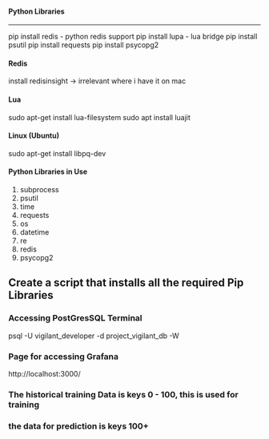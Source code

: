 #### Python Libraries
****
pip install redis - python redis support
pip install lupa - lua bridge
pip install psutil
pip install requests
pip install psycopg2

#### Redis
install redisinsight -> irrelevant where i have it on mac

#### Lua
sudo apt-get install lua-filesystem
sudo apt install luajit

#### Linux (Ubuntu)
sudo apt-get install libpq-dev


#### Python Libraries in Use
1. subprocess
2. psutil
3. time
4. requests
5. os
6. datetime
7. re
8. redis
9. psycopg2


## Create a script that installs all the required Pip Libraries



### Accessing PostGresSQL Terminal
psql -U vigilant_developer -d project_vigilant_db -W

### Page for accessing Grafana
http://localhost:3000/


### The historical training Data is keys 0 - 100, this is used for training
### the data for prediction is keys 100+